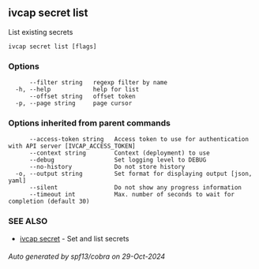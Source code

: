 ## ivcap secret list

List existing secrets

```
ivcap secret list [flags]
```

### Options

```
      --filter string   regexp filter by name
  -h, --help            help for list
      --offset string   offset token
  -p, --page string     page cursor
```

### Options inherited from parent commands

```
      --access-token string   Access token to use for authentication with API server [IVCAP_ACCESS_TOKEN]
      --context string        Context (deployment) to use
      --debug                 Set logging level to DEBUG
      --no-history            Do not store history
  -o, --output string         Set format for displaying output [json, yaml]
      --silent                Do not show any progress information
      --timeout int           Max. number of seconds to wait for completion (default 30)
```

### SEE ALSO

* [ivcap secret](ivcap_secret.md)	 - Set and list secrets 

###### Auto generated by spf13/cobra on 29-Oct-2024
